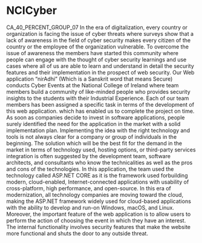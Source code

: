 # NCICyber
CA_40_PERCENT_GROUP_07
In the era of digitalization, every country or organization is facing the issue of cyber threats where surveys show that a lack of awareness in the field of cyber security makes every citizen of the country or the employee of the organization vulnerable. To overcome the issue of awareness the members have started this community where people can engage with the thought of cyber security learnings and use cases where all of us are ​able to learn and understand in detail the​ security features ​and their​ implementation in the prospect of web security. Our Web application “nirAdhi” (Which is a Sanskrit word that means Secure) conducts Cyber Events at the National College of Ireland where team members build a community of like-minded people who provides security insights to the students with their Industrial Experience.  Each of our team members has been assigned a specific task in terms of the development of this web application. which has enabled us to complete the project on time. As soon as companies decide to invest in software applications, people surely identified the need for the application in the market with a solid implementation plan. Implementing the idea with the right technology and tools is not always clear for a company or group of individuals in the beginning. The solution which will be the best fit for the demand in the market in terms of technology used, hosting options, or third-party services integration is often suggested by the development team, software architects, and consultants who know the technicalities as well as the pros and cons of the technologies. In this application, the team used the technology called ​ASP.NET CORE as it is the​ framework used for ​building modern, cloud​-enabled, ​Internet-connected applications​ with usability of cross-platform, high performance, and open-source. In this era of modernization, all technology companies are moving toward the cloud, making the ASP.NET framework widely used for cloud-based applications with ​the ability to​ develop ​and run-on​ ​Windows, macOS, and Linux​. Moreover, the important feature of the web application is ​to allow users to​ perform the action of choosing the event in which they have an interest. The internal functionality involves security features that make the website more functional and shuts the door to any outside threat.
